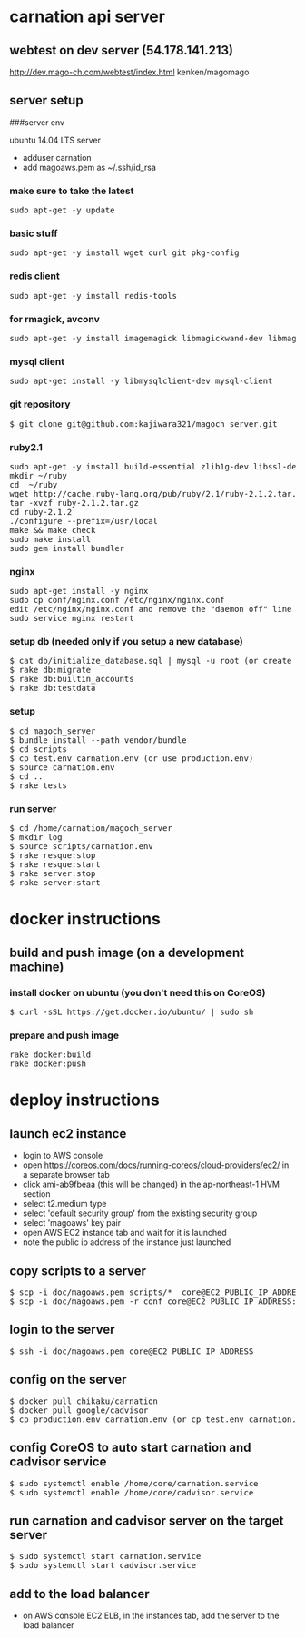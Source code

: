 # carnation api server

## webtest on dev server (54.178.141.213)

http://dev.mago-ch.com/webtest/index.html kenken/magomago

## server setup

###server env

ubuntu 14.04 LTS server

- adduser carnation
- add magoaws.pem as ~/.ssh/id_rsa

### make sure to take the latest

<pre>
sudo apt-get -y update
</pre>

### basic stuff

<pre>
sudo apt-get -y install wget curl git pkg-config
</pre>

### redis client

<pre>
sudo apt-get -y install redis-tools
</pre>

### for rmagick, avconv

<pre>
sudo apt-get -y install imagemagick libmagickwand-dev libmagic-dev libav-tools libimage-exiftool-perl
</pre>

### mysql client

<pre>
sudo apt-get install -y libmysqlclient-dev mysql-client
</pre>

### git repository

<pre>
$ git clone git@github.com:kajiwara321/magoch_server.git
</pre>

### ruby2.1

<pre>
sudo apt-get -y install build-essential zlib1g-dev libssl-dev libreadline6-dev libyaml-dev
mkdir ~/ruby
cd  ~/ruby
wget http://cache.ruby-lang.org/pub/ruby/2.1/ruby-2.1.2.tar.gz
tar -xvzf ruby-2.1.2.tar.gz
cd ruby-2.1.2
./configure --prefix=/usr/local
make && make check
sudo make install
sudo gem install bundler
</pre>

### nginx 

<pre>
sudo apt-get install -y nginx
sudo cp conf/nginx.conf /etc/nginx/nginx.conf
edit /etc/nginx/nginx.conf and remove the "daemon off" line (as this is for docker container)
sudo service nginx restart
</pre>

### setup db (needed only if you setup a new database)

<pre>
$ cat db/initialize_database.sql | mysql -u root (or create account on AWS admin console)
$ rake db:migrate
$ rake db:builtin_accounts
$ rake db:testdata
</pre>

### setup 

<pre>
$ cd magoch_server 
$ bundle install --path vendor/bundle
$ cd scripts
$ cp test.env carnation.env (or use production.env)
$ source carnation.env
$ cd ..
$ rake tests
</pre>

### run server

<pre>
$ cd /home/carnation/magoch_server
$ mkdir log
$ source scripts/carnation.env
$ rake resque:stop
$ rake resque:start
$ rake server:stop
$ rake server:start
</pre>

# docker instructions

## build and push image (on a development machine)

### install docker on ubuntu (you don't need this on CoreOS)

<pre>
$ curl -sSL https://get.docker.io/ubuntu/ | sudo sh
</pre>

### prepare and push image

<pre>
rake docker:build
rake docker:push
</pre>

# deploy instructions

## launch ec2 instance

- login to AWS console 
- open https://coreos.com/docs/running-coreos/cloud-providers/ec2/ in a separate browser tab
- click ami-ab9fbeaa (this will be changed) in the ap-northeast-1 HVM section
- select t2.medium type
- select 'default security group' from the existing security group
- select 'magoaws'  key pair
- open AWS EC2 instance tab and wait for it is launched
- note the public ip address of the instance just launched

## copy scripts to a server

<pre>
$ scp -i doc/magoaws.pem scripts/*  core@EC2_PUBLIC_IP_ADDRESS:
$ scp -i doc/magoaws.pem -r conf core@EC2_PUBLIC_IP_ADDRESS:
</pre>

## login to the server

<pre>
$ ssh -i doc/magoaws.pem core@EC2_PUBLIC_IP_ADDRESS
</pre>


## config on the server

<pre>
$ docker pull chikaku/carnation
$ docker pull google/cadvisor
$ cp production.env carnation.env (or cp test.env carnation.env)
</pre>

## config CoreOS to auto start carnation and cadvisor service

<pre>
$ sudo systemctl enable /home/core/carnation.service
$ sudo systemctl enable /home/core/cadvisor.service
</pre>

## run carnation and cadvisor server on the target server

<pre>
$ sudo systemctl start carnation.service
$ sudo systemctl start cadvisor.service
</pre>

## add to the load balancer

- on AWS console EC2 ELB, in the instances tab, add the server to the load balancer
